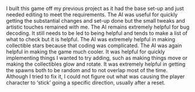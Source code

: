 I built this game off my previous project as it had the base set-up and just needed editing to meet the requirements. The AI was useful for quickly getting the substantial changes and set-up done but the small tweaks and artistic touches remained with me. The AI remains extremely helpful for bug decoding. It still needs to be led to being helpful and tends to make a list of what to check but it is helpful. The AI was extremely helpful in making collectible stars because that coding was complicated. The AI was again helpful in making the game much cooler. It was helpful for quickly implementing things I wanted to try adding, such as making things move or making the collectibles glow and rotate. It was extremely helpful in getting the spawns both to be random and to not overlap most of the time. Although I tried to fix it, I could not figure out what was causing the player character to ‘stick’ going a specific direction, usually after a reset.  